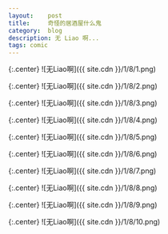```yaml
---
layout:    post
title:     奇怪的居酒屋什么鬼
category:  blog
description: 无 Liao 啊...
tags: comic
---
```

{:.center}
![无Liao啊]({{ site.cdn }}/1/8/1.png)

{:.center}
![无Liao啊]({{ site.cdn }}/1/8/2.png)

{:.center}
![无Liao啊]({{ site.cdn }}/1/8/3.png)

{:.center}
![无Liao啊]({{ site.cdn }}/1/8/4.png)

{:.center}
![无Liao啊]({{ site.cdn }}/1/8/5.png)

{:.center}
![无Liao啊]({{ site.cdn }}/1/8/6.png)

{:.center}
![无Liao啊]({{ site.cdn }}/1/8/7.png)

{:.center}
![无Liao啊]({{ site.cdn }}/1/8/8.png)

{:.center}
![无Liao啊]({{ site.cdn }}/1/8/9.png)

{:.center}
![无Liao啊]({{ site.cdn }}/1/8/10.png)